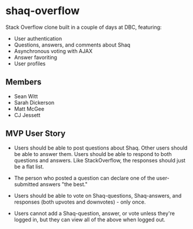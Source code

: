 # shaq-overflow

Stack Overflow clone built in a couple of days at DBC, featuring:
- User authentication
- Questions, answers, and comments about Shaq
- Asynchronous voting with AJAX
- Answer favoriting
- User profiles

## Members
- Sean Witt
- Sarah Dickerson
- Matt McGee
- CJ Jessett

## MVP User Story
- Users should be able to post questions about Shaq. Other users should be able to answer them. Users should be able to respond to both questions and answers. Like StackOverflow, the responses should just be a flat list.

- The person who posted a question can declare one of the user-submitted answers "the best."

- Users should be able to vote on Shaq-questions, Shaq-answers, and responses (both upvotes and downvotes) - only once.

- Users cannot add a Shaq-question, answer, or vote unless they're logged in, but they can view all of the above when logged out.

